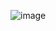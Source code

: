![image](https://user-images.githubusercontent.com/108607378/219846765-575b74a5-44ec-4f2b-87c9-9647a10f85a2.png)
